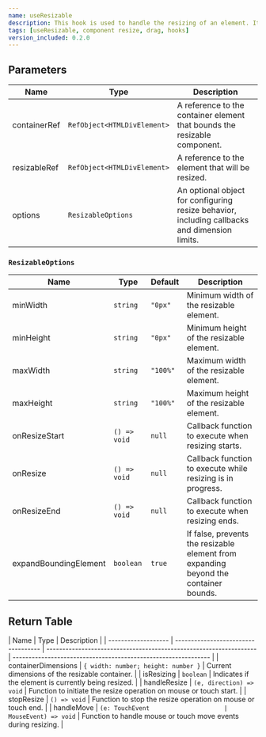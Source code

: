 ```yaml
---
name: useResizable
description: This hook is used to handle the resizing of an element. It can be used in multiple ways, such as pairing it with our helper functions to make the entire implementation easy or else can be used as a standalone hook. It also has callback functions that can be used to show different messages to the user based on the current state of the hook.
tags: [useResizable, component resize, drag, hooks]
version_included: 0.2.0
---
```


## Parameters

| Name         | Type                        | Description                                                                                   |
| ------------ | --------------------------- | --------------------------------------------------------------------------------------------- |
| containerRef | `RefObject<HTMLDivElement>` | A reference to the container element that bounds the resizable component.                     |
| resizableRef | `RefObject<HTMLDivElement>` | A reference to the element that will be resized.                                              |
| options      | `ResizableOptions`          | An optional object for configuring resize behavior, including callbacks and dimension limits. |

### `ResizableOptions`

| Name                  | Type         | Default  | Description                                                                          |
| --------------------- | ------------ | -------- | ------------------------------------------------------------------------------------ |
| minWidth              | `string`     | `"0px"`  | Minimum width of the resizable element.                                              |
| minHeight             | `string`     | `"0px"`  | Minimum height of the resizable element.                                             |
| maxWidth              | `string`     | `"100%"` | Maximum width of the resizable element.                                              |
| maxHeight             | `string`     | `"100%"` | Maximum height of the resizable element.                                             |
| onResizeStart         | `() => void` | `null`   | Callback function to execute when resizing starts.                                   |
| onResize              | `() => void` | `null`   | Callback function to execute while resizing is in progress.                          |
| onResizeEnd           | `() => void` | `null`   | Callback function to execute when resizing ends.                                     |
| expandBoundingElement | `boolean`    | `true`   | If false, prevents the resizable element from expanding beyond the container bounds. |

## Return Table

| Name                | Type                                | Description                                                        |
| ------------------- | ----------------------------------- | ------------------------------------------------------------------ | -------------------------------------------------------------- |
| containerDimensions | `{ width: number; height: number }` | Current dimensions of the resizable container.                     |
| isResizing          | `boolean`                           | Indicates if the element is currently being resized.               |
| handleResize        | `(e, direction) => void`            | Function to initiate the resize operation on mouse or touch start. |
| stopResize          | `() => void`                        | Function to stop the resize operation on mouse or touch end.       |
| handleMove          | `(e: TouchEvent                     | MouseEvent) => void`                                               | Function to handle mouse or touch move events during resizing. |
